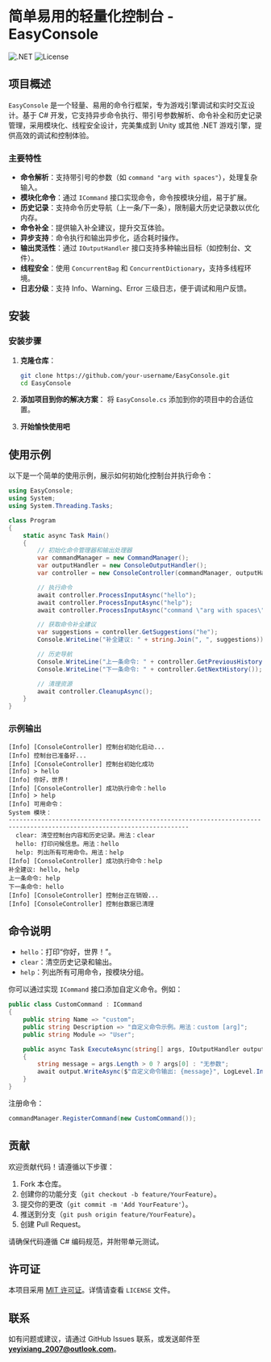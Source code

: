 # 简单易用的轻量化控制台 - EasyConsole

![.NET](https://img.shields.io/badge/.NET-8.0-blue)
![License](https://img.shields.io/badge/license-MIT-green)

## 项目概述

`EasyConsole` 是一个轻量、易用的命令行框架，专为游戏引擎调试和实时交互设计。基于 C# 开发，它支持异步命令执行、带引号参数解析、命令补全和历史记录管理，采用模块化、线程安全设计，完美集成到 Unity 或其他 .NET 游戏引擎，提供高效的调试和控制体验。

### 主要特性

- **命令解析**：支持带引号的参数（如 `command "arg with spaces"`），处理复杂输入。
- **模块化命令**：通过 `ICommand` 接口实现命令，命令按模块分组，易于扩展。
- **历史记录**：支持命令历史导航（上一条/下一条），限制最大历史记录数以优化内存。
- **命令补全**：提供输入补全建议，提升交互体验。
- **异步支持**：命令执行和输出异步化，适合耗时操作。
- **输出灵活性**：通过 `IOutputHandler` 接口支持多种输出目标（如控制台、文件）。
- **线程安全**：使用 `ConcurrentBag` 和 `ConcurrentDictionary`，支持多线程环境。
- **日志分级**：支持 Info、Warning、Error 三级日志，便于调试和用户反馈。

## 安装

### 安装步骤

1. **克隆仓库**：
   ```bash
   git clone https://github.com/your-username/EasyConsole.git
   cd EasyConsole
   ```

2. **添加项目到你的解决方案**：
   将 `EasyConsole.cs` 添加到你的项目中的合适位置。


3. **开始愉快使用吧**

## 使用示例

以下是一个简单的使用示例，展示如何初始化控制台并执行命令：

```csharp
using EasyConsole;
using System;
using System.Threading.Tasks;

class Program
{
    static async Task Main()
    {
        // 初始化命令管理器和输出处理器
        var commandManager = new CommandManager();
        var outputHandler = new ConsoleOutputHandler();
        var controller = new ConsoleController(commandManager, outputHandler, maxHistorySize: 100);

        // 执行命令
        await controller.ProcessInputAsync("hello");
        await controller.ProcessInputAsync("help");
        await controller.ProcessInputAsync("command \"arg with spaces\"");

        // 获取命令补全建议
        var suggestions = controller.GetSuggestions("he");
        Console.WriteLine("补全建议: " + string.Join(", ", suggestions));

        // 历史导航
        Console.WriteLine("上一条命令: " + controller.GetPreviousHistory());
        Console.WriteLine("下一条命令: " + controller.GetNextHistory());

        // 清理资源
        await controller.CleanupAsync();
    }
}
```

### 示例输出

```
[Info] [ConsoleController] 控制台初始化启动...
[Info] 控制台已准备好...
[Info] [ConsoleController] 控制台初始化成功
[Info] > hello
[Info] 你好，世界！
[Info] [ConsoleController] 成功执行命令：hello
[Info] > help
[Info] 可用命令：
System 模块：
------------------------------------------------------------------------------------------------------------------------
  clear: 清空控制台内容和历史记录。用法：clear
  hello: 打印问候信息。用法：hello
  help: 列出所有可用命令。用法：help
[Info] [ConsoleController] 成功执行命令：help
补全建议: hello, help
上一条命令: help
下一条命令: hello
[Info] [ConsoleController] 控制台正在销毁...
[Info] [ConsoleController] 控制台数据已清理
```

## 命令说明

- `hello`：打印“你好，世界！”。
- `clear`：清空历史记录和输出。
- `help`：列出所有可用命令，按模块分组。

你可以通过实现 `ICommand` 接口添加自定义命令。例如：

```csharp
public class CustomCommand : ICommand
{
    public string Name => "custom";
    public string Description => "自定义命令示例。用法：custom [arg]";
    public string Module => "User";

    public async Task ExecuteAsync(string[] args, IOutputHandler output)
    {
        string message = args.Length > 0 ? args[0] : "无参数";
        await output.WriteAsync($"自定义命令输出: {message}", LogLevel.Info);
    }
}
```

注册命令：

```csharp
commandManager.RegisterCommand(new CustomCommand());
```

## 贡献

欢迎贡献代码！请遵循以下步骤：

1. Fork 本仓库。
2. 创建你的功能分支（`git checkout -b feature/YourFeature`）。
3. 提交你的更改（`git commit -m 'Add YourFeature'`）。
4. 推送到分支（`git push origin feature/YourFeature`）。
5. 创建 Pull Request。

请确保代码遵循 C# 编码规范，并附带单元测试。

## 许可证

本项目采用 [MIT 许可证](LICENSE)。详情请查看 `LICENSE` 文件。

## 联系

如有问题或建议，请通过 GitHub Issues 联系，或发送邮件至 **yeyixiang_2007@outlook.com**。
